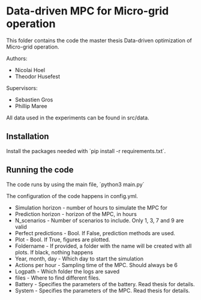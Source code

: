 # Data-driven MPC for Micro-grid operation

This folder contains the code the master thesis Data-driven optimization of Micro-grid operation.

Authors:

- Nicolai Hoel
- Theodor Husefest

Supervisors:

- Sebastien Gros
- Phillip Maree


All data used in the experiments can be found in src/data.  

## Installation

Install the packages needed with ´pip install -r requirements.txt´.


## Running the code

The code runs by using the main file, ´python3 main.py´

The configuration of the code happens in config.yml.

- Simulation horizon - number of hours to simulate the MPC for
- Prediction horizon - horizon of the MPC, in hours
- N_scenarios - Number of scenarios to include. Only 1, 3, 7 and 9 are valid
- Perfect predictions - Bool. If False, prediction methods are used.
- Plot - Bool. If True, figures are plotted. 
- Foldername - If provided, a folder with the name will be created with all plots. If black, nothing happens
- Year, month, day - Which day to start the simulation
- Actions per hour - Sampling time of the MPC. Should always be 6
- Logpath - Which folder the logs are saved
- files - Where to find different files.
- Battery - Specifies the parameters of the battery. Read thesis for details.
- System - Specifies the parameters of the MPC. Read thesis for details.


